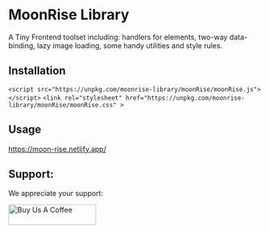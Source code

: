 # MoonRise Library
A Tiny Frontend toolset including: handlers for elements, two-way data-binding, lazy image loading, some handy utilities and style rules.

## Installation
`<script src="https://unpkg.com/moonrise-library/moonRise/moonRise.js"></script>`
`<link rel="stylesheet" href="https://unpkg.com/moonrise-library/moonRise/moonRise.css" >`

## Usage
https://moon-rise.netlify.app/


## Support:

We appreciate your support:

<a href="https://www.buymeacoffee.com/logicshell" target="_blank"><img src="https://cdn.buymeacoffee.com/buttons/default-blue.png" alt="Buy Us A Coffee" height="41" width="174"></a>

